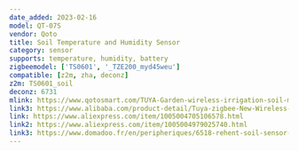 ```yaml
---
date_added: 2023-02-16
model: QT-07S
vendor: Qoto
title: Soil Temperature and Humidity Sensor
category: sensor
supports: temperature, humidity, battery
zigbeemodel: ['TS0601', '_TZE200_myd45weu']
compatible: [z2m, zha, deconz]
z2m: TS0601_soil
deconz: 6731
mlink: https://www.qotosmart.com/TUYA-Garden-wireless-irrigation-soil-moisture-indicator-pd49631219.html
link3: https://www.alibaba.com/product-detail/Tuya-zigbee-New-Wireless-Soil-Temperature_1600610074129.html
link: https://www.aliexpress.com/item/1005004705106578.html
link2: https://www.aliexpress.com/item/1005004979025740.html
link3: https://www.domadoo.fr/en/peripheriques/6518-rehent-soil-sensor-temperature-and-humidity-for-garden-and-plants-zigbee-tuya-ip67.html
---
```


